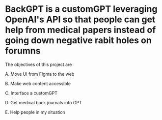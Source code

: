 # BackGPT is a customGPT leveraging OpenAI's API so that people can get help from medical papers instead of going down negative rabit holes on forumns

The objectives of this project are

A. Move UI from Figma to the web

B. Make web content accessible

C. Interface a customGPT

D. Get medical back journals into GPT

E. Help people in my situation

